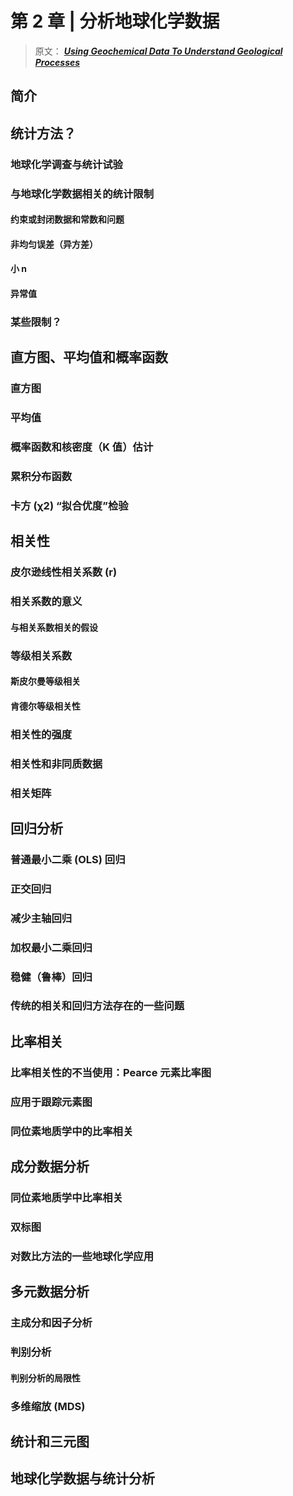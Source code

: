 # 第 2 章 | 分析地球化学数据

> 原文： [**_Using Geochemical Data To Understand Geological Processes_**](https://doi.org/10.1017/9781108777834 "利用地化数据原文链接")

## 简介

## 统计方法？

### 地球化学调查与统计试验

### 与地球化学数据相关的统计限制

#### 约束或封闭数据和常数和问题

#### 非均匀误差（异方差）

#### 小 n

#### 异常值

### 某些限制？

## 直方图、平均值和概率函数

### 直方图

### 平均值

### 概率函数和核密度（K 值）估计

### 累积分布函数

### 卡方 (χ2) “拟合优度”检验

## 相关性

### 皮尔逊线性相关系数 (r)

### 相关系数的意义

#### 与相关系数相关的假设

### 等级相关系数

#### 斯皮尔曼等级相关

#### 肯德尔等级相关性

### 相关性的强度

### 相关性和非同质数据

### 相关矩阵

## 回归分析

### 普通最小二乘 (OLS) 回归

### 正交回归

### 减少主轴回归

### 加权最小二乘回归

### 稳健（鲁棒）回归

### 传统的相关和回归方法存在的一些问题

## 比率相关

### 比率相关性的不当使用：Pearce 元素比率图

### 应用于跟踪元素图

### 同位素地质学中的比率相关

## 成分数据分析

### 同位素地质学中比率相关

### 双标图

### 对数比方法的一些地球化学应用

## 多元数据分析

### 主成分和因子分析

### 判别分析

#### 判别分析的局限性

### 多维缩放 (MDS)

## 统计和三元图

## 地球化学数据与统计分析
